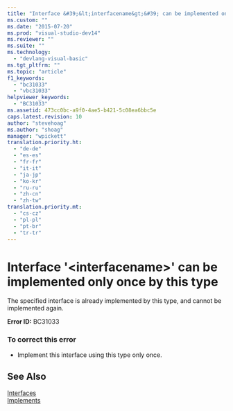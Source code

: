 ```yaml
---
title: "Interface &#39;&lt;interfacename&gt;&#39; can be implemented only once by this type"
ms.custom: ""
ms.date: "2015-07-20"
ms.prod: "visual-studio-dev14"
ms.reviewer: ""
ms.suite: ""
ms.technology: 
  - "devlang-visual-basic"
ms.tgt_pltfrm: ""
ms.topic: "article"
f1_keywords: 
  - "bc31033"
  - "vbc31033"
helpviewer_keywords: 
  - "BC31033"
ms.assetid: 473cc0bc-a9f0-4ae5-b421-5c08ea6bbc5e
caps.latest.revision: 10
author: "stevehoag"
ms.author: "shoag"
manager: "wpickett"
translation.priority.ht: 
  - "de-de"
  - "es-es"
  - "fr-fr"
  - "it-it"
  - "ja-jp"
  - "ko-kr"
  - "ru-ru"
  - "zh-cn"
  - "zh-tw"
translation.priority.mt: 
  - "cs-cz"
  - "pl-pl"
  - "pt-br"
  - "tr-tr"
---
```

# Interface &#39;&lt;interfacename&gt;&#39; can be implemented only once by this type
The specified interface is already implemented by this type, and cannot be implemented again.  
  
 **Error ID:** BC31033  
  
### To correct this error  
  
-   Implement this interface using this type only once.  
  
## See Also  
 [Interfaces](../../visual-basic/programming-guide/language-features/interfaces/index.md)   
 [Implements](../../visual-basic/language-reference/statements/implements-clause.md)